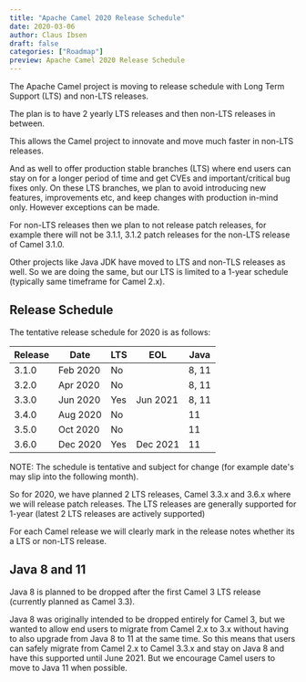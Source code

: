```yaml
---
title: "Apache Camel 2020 Release Schedule"
date: 2020-03-06
author: Claus Ibsen
draft: false
categories: ["Roadmap"]
preview: Apache Camel 2020 Release Schedule
---
```


The Apache Camel project is moving to release schedule with Long Term Support (LTS) and non-LTS releases.

The plan is to have 2 yearly LTS releases and then non-LTS releases in between.

This allows the Camel project to innovate and move much faster in non-LTS releases.

And as well to offer production stable branches (LTS) where end users can stay on
for a longer period of time and get CVEs and important/critical bug fixes only.
On these LTS branches, we plan to avoid introducing new features, improvements etc, and
keep changes with production in-mind only. However exceptions can be made.

For non-LTS releases then we plan to not release patch releases, for example there will
not be 3.1.1, 3.1.2 patch releases for the non-LTS release of Camel 3.1.0.

Other projects like Java JDK have moved to LTS and non-TLS releases as well. So we are doing the same,
but our LTS is limited to a 1-year schedule (typically same timeframe for Camel 2.x).

## Release Schedule

The tentative release schedule for 2020 is as follows:

| Release | Date | LTS | EOL | Java | 
|---------|------|-----|-----|------|
| 3.1.0 | Feb 2020 | No |  | 8, 11 |
| 3.2.0 | Apr 2020 | No |  | 8, 11 |
| 3.3.0 | Jun 2020 | Yes | Jun 2021 | 8, 11 |
| 3.4.0 | Aug 2020 | No | | 11 |
| 3.5.0 | Oct 2020 | No | | 11 | 
| 3.6.0 | Dec 2020 | Yes | Dec 2021 | 11 |

NOTE: The schedule is tentative and subject for change
(for example date's may slip into the following month). 

So for 2020, we have planned 2 LTS releases, Camel 3.3.x and 3.6.x where we will release
patch releases. The LTS releases are generally supported for 1-year
(latest 2 LTS releases are actively supported)

For each Camel release we will clearly mark in the release notes whether its a LTS or non-LTS release.

## Java 8 and 11

Java 8 is planned to be dropped after the first Camel 3 LTS release (currently
planned as Camel 3.3). 

Java 8 was originally intended to be dropped entirely for Camel 3,
but we wanted to allow end users to migrate from Camel 2.x to 3.x without having
to also upgrade from Java 8 to 11 at the same time. So this means that users
can safely migrate from Camel 2.x to Camel 3.3.x and stay on Java 8 and have this supported
until June 2021. But we encourage Camel users to move to Java 11 when possible.
